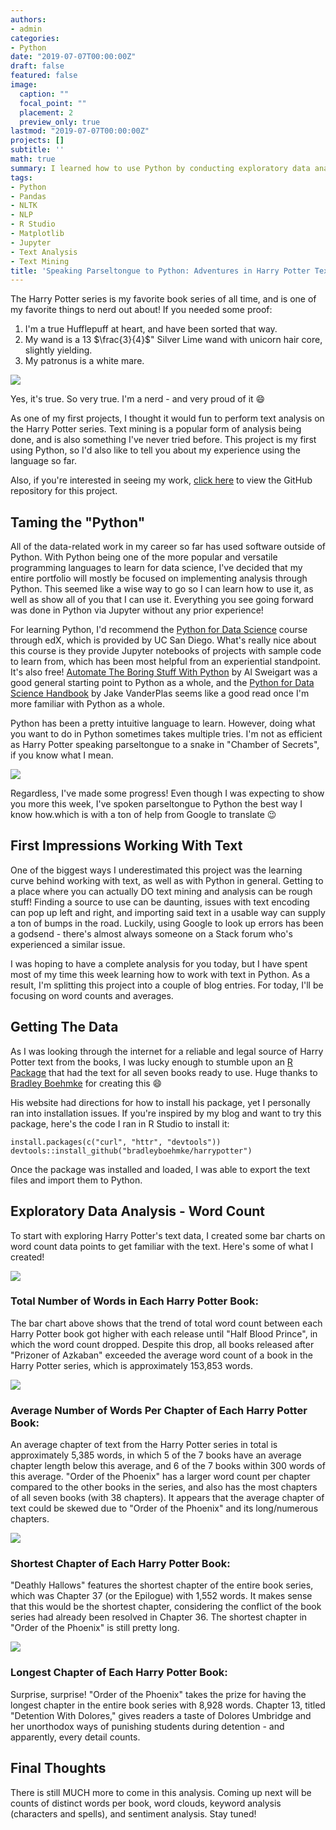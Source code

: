 ```yaml
---
authors:
- admin
categories:
- Python
date: "2019-07-07T00:00:00Z"
draft: false
featured: false
image:
  caption: ""
  focal_point: ""
  placement: 2
  preview_only: true
lastmod: "2019-07-07T00:00:00Z"
projects: []
subtitle: ''
math: true
summary: I learned how to use Python by conducting exploratory data analysis on the Harry Potter book series using Natural Language Processing
tags:
- Python
- Pandas
- NLTK
- NLP
- R Studio
- Matplotlib
- Jupyter
- Text Analysis
- Text Mining
title: 'Speaking Parseltongue to Python: Adventures in Harry Potter Text Analysis'
---
```

The Harry Potter series is my favorite book series of all time, and is one of my favorite things to nerd out about! If you needed some proof:

1. I'm a true Hufflepuff at heart, and have been sorted that way.
2. My wand is a 13 $\frac{3}{4}$" Silver Lime wand with unicorn hair core, slightly yielding.
3. My patronus is a white mare.

![](nerd.gif)

Yes, it's true. So very true. I'm a nerd - and very proud of it :smile:

As one of my first projects, I thought it would fun to perform text analysis on the Harry Potter series. Text mining is a popular form of analysis being done, and is also something I've never tried before. This project is my first using Python, so I'd also like to tell you about my experience using the language so far.

Also, if you're interested in seeing my work, [click here](https://github.com/ErikaJacobs/Harry-Potter-Text-Mining) to view the GitHub repository for this project.

## Taming the "Python"

All of the data-related work in my career so far has used software outside of Python. With Python being one of the more popular and versatile programming languages to learn for data science, I've decided that my entire portfolio will mostly be focused on implementing analysis through Python. This seemed like a wise way to go so I can learn how to use it, as well as show all of you that I can use it. Everything you see going forward was done in Python via Jupyter without any prior experience!

For learning Python, I'd recommend the [Python for Data Science](https://www.edx.org/course/python-for-data-science-2?source=aw&awc=6798_1586986927_f0f9233d7901679c25317a04d3fe3309&utm_source=aw&utm_medium=affiliate_partner&utm_content=text-link&utm_term=78888_Skimlinks) course through edX, which is provided by UC San Diego. What's really nice about this course is they provide Jupyter notebooks of projects with sample code to learn from, which has been most helpful from an experiential standpoint. It's also free! [Automate The Boring Stuff With Python](https://automatetheboringstuff.com/) by Al Sweigart was a good general starting point to Python as a whole, and the [Python for Data Science Handbook](https://jakevdp.github.io/PythonDataScienceHandbook/) by Jake VanderPlas seems like a good read once I'm more familiar with Python as a whole.

Python has been a pretty intuitive language to learn. However, doing what you want to do in Python sometimes takes multiple tries. I'm not as efficient as Harry Potter speaking parseltongue to a snake in "Chamber of Secrets", if you know what I mean.

![](parseltongue.gif)

Regardless, I've made some progress! Even though I was expecting to show you more this week, I've spoken parseltongue to Python the best way I know how.which is with a ton of help from Google to translate :wink:

## First Impressions Working With Text

One of the biggest ways I underestimated this project was the learning curve behind working with text, as well as with Python in general. Getting to a place where you can actually DO text mining and analysis can be rough stuff! Finding a source to use can be daunting, issues with text encoding can pop up left and right, and importing said text in a usable way can supply a ton of bumps in the road. Luckily, using Google to look up errors has been a godsend - there's almost always someone on a Stack forum who's experienced a similar issue.

I was hoping to have a complete analysis for you today, but I have spent most of my time this week learning how to work with text in Python. As a result, I'm splitting this project into a couple of blog entries. For today, I'll be focusing on word counts and averages.

## Getting The Data

As I was looking through the internet for a reliable and legal source of Harry Potter text from the books, I was lucky enough to stumble upon an [R Package](https://github.com/bradleyboehmke/harrypotter) that had the text for all seven books ready to use. Huge thanks to [Bradley Boehmke](http://bradleyboehmke.github.io/) for creating this :smile:

His website had directions for how to install his package, yet I personally ran into installation issues. If you're inspired by my blog and want to try this package, here's the code I ran in R Studio to install it:

```{r}
install.packages(c("curl", "httr", "devtools"))
devtools::install_github("bradleyboehmke/harrypotter")
```

Once the package was installed and loaded, I was able to export the text files and import them to Python.

## Exploratory Data Analysis - Word Count

To start with exploring Harry Potter's text data, I created some bar charts on word count data points to get familiar with the text. Here's some of what I created!

![](hptotalwords-2.png)

### Total Number of Words in Each Harry Potter Book: 
The bar chart above shows that the trend of total word count between each Harry Potter book got higher with each release until "Half Blood Prince", in which the word count dropped. Despite this drop, all books released after "Prizoner of Azkaban" exceeded the average word count of a book in the Harry Potter series, which is approximately 153,853 words.

![](hpavgwords-5.png)

### Average Number of Words Per Chapter of Each Harry Potter Book: 
An average chapter of text from the Harry Potter series in total is approximately 5,385 words, in which 5 of the 7 books have an average chapter length below this average, and 6 of the 7 books within 300 words of this average. "Order of the Phoenix" has a larger word count per chapter compared to the other books in the series, and also has the most chapters of all seven books (with 38 chapters). It appears that the average chapter of text could be skewed due to "Order of the Phoenix" and its long/numerous chapters.

![](hpshortchaps-1.png)

### Shortest Chapter of Each Harry Potter Book: 
"Deathly Hallows" features the shortest chapter of the entire book series, which was Chapter 37 (or the Epilogue) with 1,552 words. It makes sense that this would be the shortest chapter, considering the conflict of the book series had already been resolved in Chapter 36. The shortest chapter in "Order of the Phoenix" is still pretty long.

![](hplongchaps-1.png)

### Longest Chapter of Each Harry Potter Book: 
Surprise, surprise! "Order of the Phoenix" takes the prize for having the longest chapter in the entire book series with 8,928 words. Chapter 13, titled "Detention With Dolores," gives readers a taste of Dolores Umbridge and her unorthodox ways of punishing students during detention - and apparently, every detail counts.

## Final Thoughts
There is still MUCH more to come in this analysis. Coming up next will be counts of distinct words per book, word clouds, keyword analysis (characters and spells), and sentiment analysis. Stay tuned!